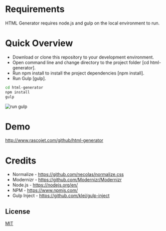 # Requirements
<p>
	HTML Generator requires node.js and gulp on the local environment to run.
</>

# Quick Overview
<ul>
	<li>
		Download or clone this repository to your development environment.
	</li>
	<li>
		Open command line and change directory to the project folder [cd html-generator].
	</li>
	<li>
		Run npm install to install the project dependencies [npm install].
	</li>
	<li>
		Run Gulp [gulp].
	</li>
</ul>

```sh
cd html-generator
npm install
gulp
```
<p><img src='http://www.rascojet.com/github/html-generator/assets/images/run-gulp.png' alt='run gulp'></p>

# Demo

http://www.rascojet.com/github/html-generator

# Credits
<ul>
	<li>
		Normalize - <a href="https://github.com/necolas/normalize.css">https://github.com/necolas/normalize.css</a>
	</li>
	<li>
		Modernizr - <a href="https://github.com/Modernizr/Modernizr">https://github.com/Modernizr/Modernizr</a>
	</li>
	<li>
		Node.js - <a href="https://nodejs.org/en/">https://nodejs.org/en/</a>
	</li>
	<li>
		NPM - <a href="https://www.npmjs.com/">https://www.npmjs.com/</a>
	</li>
	<li>
		Gulp Inject - <a href="https://github.com/klei/gulp-inject">https://github.com/klei/gulp-inject</a>
	</li>
</ul>

## License

[MIT](http://opensource.org/licenses/MIT)